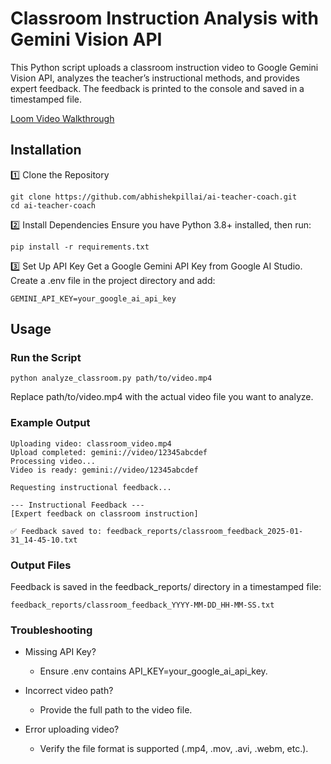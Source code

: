 # Classroom Instruction Analysis with Gemini Vision API

This Python script uploads a classroom instruction video to Google Gemini Vision API, analyzes the teacher’s instructional methods, and provides expert feedback. The feedback is printed to the console and saved in a timestamped file.

[Loom Video Walkthrough](https://www.loom.com/share/ef88fd73bfe74fd5b6768b2954fadf81?sid=edbf3c00-fa2e-4ab5-8593-4e56f0fcff2d)

## Installation

1️⃣ Clone the Repository

```
git clone https://github.com/abhishekpillai/ai-teacher-coach.git
cd ai-teacher-coach
```

2️⃣ Install Dependencies
Ensure you have Python 3.8+ installed, then run:

```
pip install -r requirements.txt
```

3️⃣ Set Up API Key
Get a Google Gemini API Key from Google AI Studio.
Create a .env file in the project directory and add:

```
GEMINI_API_KEY=your_google_ai_api_key
```

## Usage

### Run the Script

```
python analyze_classroom.py path/to/video.mp4
```

Replace path/to/video.mp4 with the actual video file you want to analyze.

### Example Output

```
Uploading video: classroom_video.mp4
Upload completed: gemini://video/12345abcdef
Processing video...
Video is ready: gemini://video/12345abcdef

Requesting instructional feedback...

--- Instructional Feedback ---
[Expert feedback on classroom instruction]

✅ Feedback saved to: feedback_reports/classroom_feedback_2025-01-31_14-45-10.txt
```

### Output Files

Feedback is saved in the feedback_reports/ directory in a timestamped file:

```
feedback_reports/classroom_feedback_YYYY-MM-DD_HH-MM-SS.txt
```

### Troubleshooting

- Missing API Key?

  - Ensure .env contains API_KEY=your_google_ai_api_key.

- Incorrect video path?

  - Provide the full path to the video file.

- Error uploading video?
  - Verify the file format is supported (.mp4, .mov, .avi, .webm, etc.).
